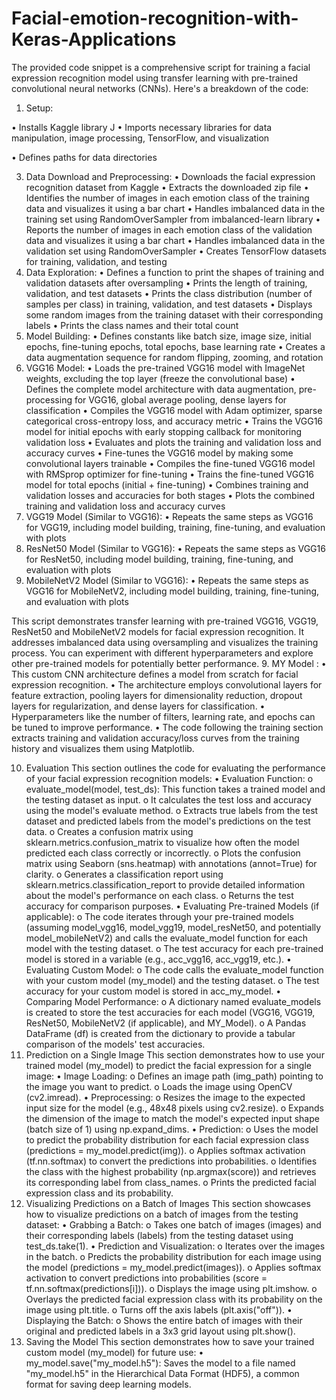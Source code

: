 # Facial-emotion-recognition-with-Keras-Applications

The provided code snippet is a comprehensive script for training a facial expression recognition model using transfer learning with pre-trained convolutional neural networks (CNNs). Here's a breakdown of the code:

1. Setup:

•	Installs Kaggle library
J
•	Imports necessary libraries for data manipulation, image processing, TensorFlow, and visualization

•	Defines paths for data directories

3. Data Download and Preprocessing:
•	Downloads the facial expression recognition dataset from Kaggle
•	Extracts the downloaded zip file
•	Identifies the number of images in each emotion class of the training data and visualizes it using a bar chart
•	Handles imbalanced data in the training set using RandomOverSampler from imbalanced-learn library
•	Reports the number of images in each emotion class of the validation data and visualizes it using a bar chart
•	Handles imbalanced data in the validation set using RandomOverSampler
•	Creates TensorFlow datasets for training, validation, and testing
4. Data Exploration:
•	Defines a function to print the shapes of training and validation datasets after oversampling
•	Prints the length of training, validation, and test datasets
•	Prints the class distribution (number of samples per class) in training, validation, and test datasets
•	Displays some random images from the training dataset with their corresponding labels
•	Prints the class names and their total count
5. Model Building:
•	Defines constants like batch size, image size, initial epochs, fine-tuning epochs, total epochs, base learning rate
•	Creates a data augmentation sequence for random flipping, zooming, and rotation
6. VGG16 Model:
•	Loads the pre-trained VGG16 model with ImageNet weights, excluding the top layer (freeze the convolutional base)
•	Defines the complete model architecture with data augmentation, pre-processing for VGG16, global average pooling, dense layers for classification
•	Compiles the VGG16 model with Adam optimizer, sparse categorical cross-entropy loss, and accuracy metric
•	Trains the VGG16 model for initial epochs with early stopping callback for monitoring validation loss
•	Evaluates and plots the training and validation loss and accuracy curves
•	Fine-tunes the VGG16 model by making some convolutional layers trainable
•	Compiles the fine-tuned VGG16 model with RMSprop optimizer for fine-tuning
•	Trains the fine-tuned VGG16 model for total epochs (initial + fine-tuning)
•	Combines training and validation losses and accuracies for both stages
•	Plots the combined training and validation loss and accuracy curves
7. VGG19 Model (Similar to VGG16):
•	Repeats the same steps as VGG16 for VGG19, including model building, training, fine-tuning, and evaluation with plots
8. ResNet50 Model (Similar to VGG16):
•	Repeats the same steps as VGG16 for ResNet50, including model building, training, fine-tuning, and evaluation with plots
9. MobileNetV2 Model (Similar to VGG16):
•	Repeats the same steps as VGG16 for MobileNetV2, including model building, training, fine-tuning, and evaluation with plots

This script demonstrates transfer learning with pre-trained VGG16, VGG19, ResNet50 and MobileNetV2 models for facial expression recognition. It addresses imbalanced data using oversampling and visualizes the training process. You can experiment with different hyperparameters and explore other pre-trained models for potentially better performance.
9. MY Model :
•	This custom CNN architecture defines a model from scratch for facial expression recognition.
•	The architecture employs convolutional layers for feature extraction, pooling layers for dimensionality reduction, dropout layers for regularization, and dense layers for classification.
•	Hyperparameters like the number of filters, learning rate, and epochs can be tuned to improve performance.
•	The code following the training section extracts training and validation accuracy/loss curves from the training history and visualizes them using Matplotlib.

10. Evaluation
This section outlines the code for evaluating the performance of your facial expression recognition models:
•	Evaluation Function:
o	evaluate_model(model, test_ds): This function takes a trained model and the testing dataset as input.
o	It calculates the test loss and accuracy using the model's evaluate method.
o	Extracts true labels from the test dataset and predicted labels from the model's predictions on the test data.
o	Creates a confusion matrix using sklearn.metrics.confusion_matrix to visualize how often the model predicted each class correctly or incorrectly.
o	Plots the confusion matrix using Seaborn (sns.heatmap) with annotations (annot=True) for clarity.
o	Generates a classification report using sklearn.metrics.classification_report to provide detailed information about the model's performance on each class.
o	Returns the test accuracy for comparison purposes.
•	Evaluating Pre-trained Models (if applicable):
o	The code iterates through your pre-trained models (assuming model_vgg16, model_vgg19, model_resNet50, and potentially model_mobileNetV2) and calls the evaluate_model function for each model with the testing dataset.
o	The test accuracy for each pre-trained model is stored in a variable (e.g., acc_vgg16, acc_vgg19, etc.).
•	Evaluating Custom Model:
o	The code calls the evaluate_model function with your custom model (my_model) and the testing dataset.
o	The test accuracy for your custom model is stored in acc_my_model.
•	Comparing Model Performance:
o	A dictionary named evaluate_models is created to store the test accuracies for each model (VGG16, VGG19, ResNet50, MobileNetV2 (if applicable), and MY_Model).
o	A Pandas DataFrame (df) is created from the dictionary to provide a tabular comparison of the models' test accuracies.
11. Prediction on a Single Image
This section demonstrates how to use your trained model (my_model) to predict the facial expression for a single image:
•	Image Loading:
o	Defines an image path (img_path) pointing to the image you want to predict.
o	Loads the image using OpenCV (cv2.imread).
•	Preprocessing:
o	Resizes the image to the expected input size for the model (e.g., 48x48 pixels using cv2.resize).
o	Expands the dimension of the image to match the model's expected input shape (batch size of 1) using np.expand_dims.
•	Prediction:
o	Uses the model to predict the probability distribution for each facial expression class (predictions = my_model.predict(img)).
o	Applies softmax activation (tf.nn.softmax) to convert the predictions into probabilities.
o	Identifies the class with the highest probability (np.argmax(score)) and retrieves its corresponding label from class_names.
o	Prints the predicted facial expression class and its probability.
12. Visualizing Predictions on a Batch of Images
This section showcases how to visualize predictions on a batch of images from the testing dataset:
•	Grabbing a Batch:
o	Takes one batch of images (images) and their corresponding labels (labels) from the testing dataset using test_ds.take(1).
•	Prediction and Visualization:
o	Iterates over the images in the batch.
o	Predicts the probability distribution for each image using the model (predictions = my_model.predict(images)).
o	Applies softmax activation to convert predictions into probabilities (score = tf.nn.softmax(predictions[i])).
o	Displays the image using plt.imshow.
o	Overlays the predicted facial expression class with its probability on the image using plt.title.
o	Turns off the axis labels (plt.axis("off")).
•	Displaying the Batch:
o	Shows the entire batch of images with their original and predicted labels in a 3x3 grid layout using plt.show().
13. Saving the Model
This section demonstrates how to save your trained custom model (my_model) for future use:
•	my_model.save("my_model.h5"): Saves the model to a file named "my_model.h5" in the Hierarchical Data Format (HDF5), a common format for saving deep learning models.


